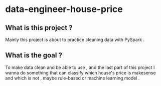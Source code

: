 # data-engineer-house-price

## What is this project ?
Mainly this project is about to practice cleaning data with PySpark .

## What is the goal ?
To make data clean and be able to use , and the last part of this project I wanna do something that can classify which house's price is makesense and which is not , maybe rule-based or machine learning model .
